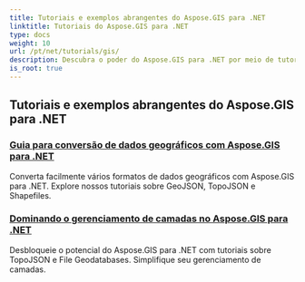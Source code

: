 ```yaml
---
title: Tutoriais e exemplos abrangentes do Aspose.GIS para .NET
linktitle: Tutoriais do Aspose.GIS para .NET
type: docs
weight: 10
url: /pt/net/tutorials/gis/
description: Descubra o poder do Aspose.GIS para .NET por meio de tutoriais abrangentes. Domine a conversão de GeoData, criação de geometria, análise, gerenciamento de camadas e muito mais.
is_root: true
---
```


## Tutoriais e exemplos abrangentes do Aspose.GIS para .NET 
### [Guia para conversão de dados geográficos com Aspose.GIS para .NET](./guide-to-geo-data-conversion/)
Converta facilmente vários formatos de dados geográficos com Aspose.GIS para .NET. Explore nossos tutoriais sobre GeoJSON, TopoJSON e Shapefiles.
### [Dominando o gerenciamento de camadas no Aspose.GIS para .NET](./mastering-layer-management/)
Desbloqueie o potencial do Aspose.GIS para .NET com tutoriais sobre TopoJSON e File Geodatabases. Simplifique seu gerenciamento de camadas.